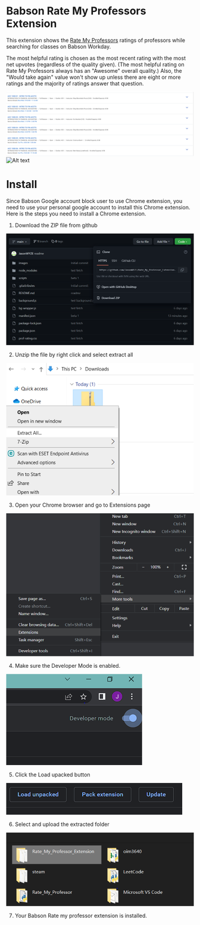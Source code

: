 # Babson Rate My Professors Extension


This extension shows the [Rate My Professors](https://www.ratemyprofessors.com/) ratings of professors while searching for classes on Babson Workday.

The most helpful rating is chosen as the most recent rating with the most net upvotes (regardless of the quality given). (The most helpful rating on Rate My Professors always has an "Awesome" overall quality.) Also, the "Would take again" value won't show up unless there are eight or more ratings and the majority of ratings answer that question. 

<img src="/images/workday1.PNG" alt="Alt text" title="Workday">
<img src="/images/workday2.PNG.PNG" alt="Alt text" title="Workday">



<h1> Install </h1>
Since Babson Google account block user to use Chrome extension, you need to use your personal google account to install this Chrome extension. Here is the steps you need to install a Chrome extension.

1. Download the ZIP file from github
<img src="/images/Download Zip.PNG" alt="Alt text" title="Download File">

2. Unzip the file by right click and select extract all
<img src="/images/Unzip File.png" alt="Alt text" title="Unzip File">

3. Open your Chrome browser and go to Extensions page
<img src="/images/Open Extensions.PNG" alt="Alt text" title="Open Extensions">

4. Make sure the Developer Mode is enabled.
<img src="/images/Developer Tool.PNG" alt="Alt text" title="Developer Tool">

5. Click the Load upacked button
<img src="/images/Load unpacked.PNG" alt="Alt text" title="Load unpacked">

6. Select and upload the extracted folder
<img src="/images/Select Folder.PNG" alt="Alt text" title="Select Folder">

7. Your Babson Rate my professor extension is installed.


